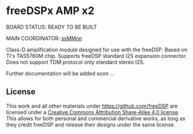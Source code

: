 # freeDSPx AMP x2

BOARD STATUS: READY TO BE BUILT

MAIN COORDINATOR: [ssMMnn](https://github.com/ssMMnn)

Class-D amplification module designed for use with the freeDSP. Based on TI's TAS5760M chip. Supports freeDSP standard I2S expansion connector. Does not support TDM protocol only standard stereo I2S.

Further documentation will be added soon ...

## License

This work and all other materials under https://github.com/freeDSP are licensed under a <a rel="license" href="http://creativecommons.org/licenses/by-sa/4.0/legalcode">Creative Commons Attribution Share-Alike 4.0 license</a>. This allows for both personal and commercial derivative works, as long as they credit freeDSP and release their designs under the same license.
